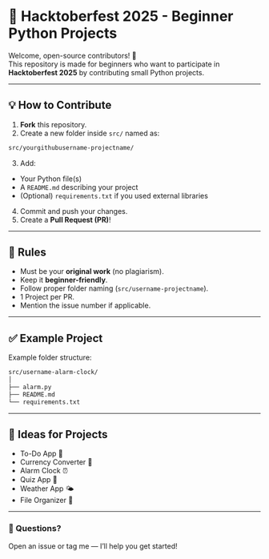 # 🎃 Hacktoberfest 2025 - Beginner Python Projects

Welcome, open-source contributors! 🚀  
This repository is made for beginners who want to participate in **Hacktoberfest 2025** by contributing small Python projects.

---

## 💡 How to Contribute

1. **Fork** this repository.
2. Create a new folder inside `src/` named as:
```bash
src/yourgithubusername-projectname/
```
3. Add:
- Your Python file(s)
- A `README.md` describing your project
- (Optional) `requirements.txt` if you used external libraries
4. Commit and push your changes.
5. Create a **Pull Request (PR)**!

---

## 🧩 Rules
- Must be your **original work** (no plagiarism).
- Keep it **beginner-friendly**.
- Follow proper folder naming (`src/username-projectname`).
- 1 Project per PR.
- Mention the issue number if applicable.

---

## ✅ Example Project
Example folder structure:
```bash
src/username-alarm-clock/
│
├── alarm.py
├── README.md
└── requirements.txt
```

---

## 🧠 Ideas for Projects
- To-Do App 📝  
- Currency Converter 💱  
- Alarm Clock ⏰  
- Quiz App 🎯  
- Weather App 🌤️  
- File Organizer 📁



---

### 💬 Questions?
Open an issue or tag me — I’ll help you get started!

